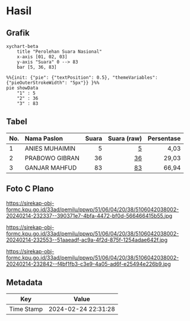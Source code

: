 # Hasil

## Grafik

```mermaid
xychart-beta
    title "Perolehan Suara Nasional"
    x-axis [01, 02, 03]
    y-axis "Suara" 0 --> 83
    bar [5, 36, 83]
```

```mermaid
%%{init: {"pie": {"textPosition": 0.5}, "themeVariables": {"pieOuterStrokeWidth": "5px"}} }%%
pie showData
    "1" : 5
    "2" : 36
    "3" : 83
```

## Tabel

| No. | Nama Paslon    | Suara | Suara (raw) | Persentase |
|:--- |:-------------- | -----:| -----------:| ----------:|
| 1   | ANIES MUHAIMIN | 5     | [5][p-1]    | 4,03       |
| 2   | PRABOWO GIBRAN | 36    | [36][p-2]   | 29,03      |
| 3   | GANJAR MAHFUD  | 83    | [83][p-3]   | 66,94      |


[p-1]: https://github.com/gigit-pemilu/pemilu-2024/blob/main/pilpres/hitung-suara/sub/51-bali/sub/06-bangli/sub/04-kintamani/sub/2038-pengejaran/sub/002-tps/sub/paslon-1.txt
[p-2]: https://github.com/gigit-pemilu/pemilu-2024/blob/main/pilpres/hitung-suara/sub/51-bali/sub/06-bangli/sub/04-kintamani/sub/2038-pengejaran/sub/002-tps/sub/paslon-2.txt
[p-3]: https://github.com/gigit-pemilu/pemilu-2024/blob/main/pilpres/hitung-suara/sub/51-bali/sub/06-bangli/sub/04-kintamani/sub/2038-pengejaran/sub/002-tps/sub/paslon-3.txt

## Foto C Plano

https://sirekap-obj-formc.kpu.go.id/33ad/pemilu/ppwp/51/06/04/20/38/5106042038002-20240214-232337--390371e7-4bfa-4472-bf0d-566466415b55.jpg

https://sirekap-obj-formc.kpu.go.id/33ad/pemilu/ppwp/51/06/04/20/38/5106042038002-20240214-232553--51aaeadf-ac9a-4f2d-875f-1254adae642f.jpg

https://sirekap-obj-formc.kpu.go.id/33ad/pemilu/ppwp/51/06/04/20/38/5106042038002-20240214-232842--f4bf1fb3-c3e9-4a05-ad6f-e25494e226b9.jpg


## Metadata

| Key        | Value               |
| ---------- | ------------------- |
| Time Stamp | 2024-02-24 22:31:28 |



